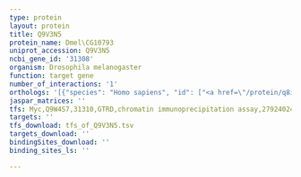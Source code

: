 ```yaml
---
type: protein
layout: protein
title: Q9V3N5
protein_name: Dmel\CG10793
uniprot_accession: Q9V3N5
ncbi_gene_id: '31308'
organism: Drosophila melanogaster
function: target gene
number_of_interactions: '1'
orthologs: '[{"species": "Homo sapiens", "id": ["<a href=\"/protein/q8iyt4\">Q8IYT4</a>"]}, {"species": "Danio rerio", "id": ["<a href=\"/protein/f1qsi7\">F1QSI7</a>"]}, {"species": "Mus musculus", "id": ["<a href=\"/protein/q9d3r6\">Q9D3R6</a>"]}, {"species": "Rattus norvegicus", "id": ["<a href=\"/protein/f1m5a4\">F1M5A4</a>"]}]'
jaspar_matrices: ''
tfs: Myc,Q9W4S7,31310,GTRD,chromatin immunoprecipitation assay,27924024%5Buid%5D,No
targets: ''
tfs_download: tfs_of_Q9V3N5.tsv
targets_download: ''
bindingSites_download: ''
binding_sites_ls: ''

---
```

